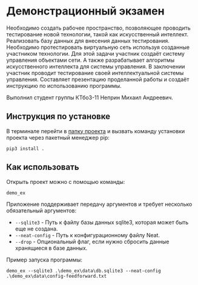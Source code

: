 #  Демонстрационный экзамен
Необходимо создать рабочее пространство, позволяющее проводить тестирование новой технологии, такой как искусственный интеллект. Реализовать базу данных для внесения данных тестирования.
Необходимо протестировать виртуальную сеть используя созданные участником технологии. Для этой задачи участник создаёт систему управления объектами сети. А также разрабатывает алгоритмы искусственного интеллекта для системы управления.
В заключении участник проводит тестирование своей интеллектуальной системы управления. Составляет презентацию проделанной работы и создаёт инструкцию по использованию программы.

Выполнил студент группы КТбо3-11 Неприн Михаил Андреевич.

## Инструкция по установке
В терминале перейти в [папку проекта](/production/demo_ex) и вызвать команду
установки проекта через пакетный менеджер pip:
```shell
pip3 install .
``` 

## Как использовать
Открыть проект можно с помощью команды:
```shell
demo_ex
``` 

Приложение поддерживает передачу аргументов и требует несколько обязательный аргументов:
- `--sqlite3` - Путь к файлу базы данных sqlite3, которая может быть еще не создана.
- `--neat-config` -  Путь к конфигурационному файлу Neat.
- `--drop` - Опциональный флаг, если нужно сбросить данные хранящиеся в базе данных.

Пример запуска программы:
```shell
demo_ex --sqlite3 .\demo_ex\data\db.sqlite3 --neat-config .\demo_ex\data\config-feedforward.txt
```
